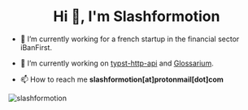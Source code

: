 <h1 align="center">Hi 👋, I'm Slashformotion</h1>


- 🏫 I’m currently working for a french startup in the financial sector iBanFirst.

- 🔭 I’m currently working on [typst-http-api](https://github.com/slashformotion/typst-http-api) and [Glossarium](https://github.com/ENIB-Community/glossarium).

- 📫 How to reach me **slashformotion[at]protonmail[dot]com**

<p><img align="center" src="https://github-readme-stats.vercel.app/api/top-langs?username=slashformotion&show_icons=true&locale=en&layout=compact&exclude_repo=PoorRTOS,SecondOrderElec" alt="slashformotion" /></p>

